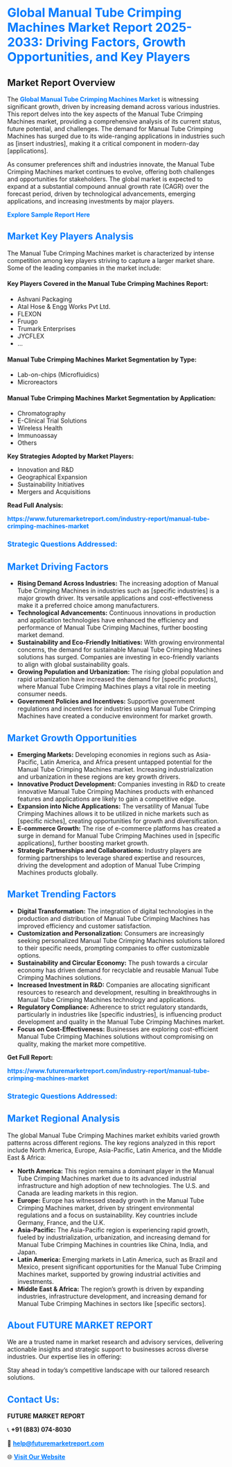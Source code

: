 <h1 style="color: #007BFF;">Global Manual Tube Crimping Machines Market Report 2025-2033: Driving Factors, Growth Opportunities, and Key Players</h1>

<section id="overview">
<h2>Market Report Overview</h2>
<p>The <a href="https://www.futuremarketreport.com/industry-report/manual-tube-crimping-machines-market" style="color: #007BFF; text-decoration: none;"><strong>Global Manual Tube Crimping Machines Market</strong></a> is witnessing significant growth, driven by increasing demand across various industries. This report delves into the key aspects of the Manual Tube Crimping Machines market, providing a comprehensive analysis of its current status, future potential, and challenges. The demand for Manual Tube Crimping Machines has surged due to its wide-ranging applications in industries such as [insert industries], making it a critical component in modern-day [applications].</p>
<p>As consumer preferences shift and industries innovate, the Manual Tube Crimping Machines market continues to evolve, offering both challenges and opportunities for stakeholders. The global market is expected to expand at a substantial compound annual growth rate (CAGR) over the forecast period, driven by technological advancements, emerging applications, and increasing investments by major players.</p>
</section>

<section id="overview">
<p><a href="https://www.futuremarketreport.com/request-sample/reportId=101767" style="color: #007BFF; text-decoration: none;"><strong>Explore Sample Report Here</strong></a></p>
</section>

<section id="key-players">
<h2 style="color: #007BFF;">Market Key Players Analysis</h2>
<p>The Manual Tube Crimping Machines market is characterized by intense competition among key players striving to capture a larger market share. Some of the leading companies in the market include:</p>
<h4>Key Players Covered in the Manual Tube Crimping Machines Report:</h4>
<ul><li>Ashvani Packaging</li><li>Atal Hose &amp; Engg Works Pvt Ltd.</li><li>FLEXON</li><li>Fruugo</li><li>Trumark Enterprises</li><li>JYCFLEX</li><li>...</li></ul>
<h4>Manual Tube Crimping Machines Market Segmentation by Type:</h4>
<ul><li>Lab-on-chips (Microfluidics)</li><li>Microreactors</li></ul>

<h4>Manual Tube Crimping Machines Market Segmentation by Application:</h4>
<ul><li>Chromatography</li><li>E-Clinical Trial Solutions</li><li>Wireless Health</li><li>Immunoassay</li><li>Others</li></ul>
<p><strong>Key Strategies Adopted by Market Players:</strong></p>
<ul>
<li>Innovation and R&D</li>
<li>Geographical Expansion</li>
<li>Sustainability Initiatives</li>
<li>Mergers and Acquisitions</li>
</ul>
</section>

<section>
<p><strong>Read Full Analysis: </strong></p><a href="https://www.futuremarketreport.com/industry-report/manual-tube-crimping-machines-market" style="color: #007BFF; text-decoration: none;"><strong>https://www.futuremarketreport.com/industry-report/manual-tube-crimping-machines-market</strong></a>
<h3 style="color: #007BFF;">Strategic Questions Addressed:</h3>
</section>

<section id="driving-factors">
<h2 style="color: #007BFF;">Market Driving Factors</h2>
<ul>
<li><strong>Rising Demand Across Industries:</strong> The increasing adoption of Manual Tube Crimping Machines in industries such as [specific industries] is a major growth driver. Its versatile applications and cost-effectiveness make it a preferred choice among manufacturers.</li>
<li><strong>Technological Advancements:</strong> Continuous innovations in production and application technologies have enhanced the efficiency and performance of Manual Tube Crimping Machines, further boosting market demand.</li>
<li><strong>Sustainability and Eco-Friendly Initiatives:</strong> With growing environmental concerns, the demand for sustainable Manual Tube Crimping Machines solutions has surged. Companies are investing in eco-friendly variants to align with global sustainability goals.</li>
<li><strong>Growing Population and Urbanization:</strong> The rising global population and rapid urbanization have increased the demand for [specific products], where Manual Tube Crimping Machines plays a vital role in meeting consumer needs.</li>
<li><strong>Government Policies and Incentives:</strong> Supportive government regulations and incentives for industries using Manual Tube Crimping Machines have created a conducive environment for market growth.</li>
</ul>
</section>

<section id="growth-opportunities">
<h2 style="color: #007BFF;">Market Growth Opportunities</h2>
<ul>
<li><strong>Emerging Markets:</strong> Developing economies in regions such as Asia-Pacific, Latin America, and Africa present untapped potential for the Manual Tube Crimping Machines market. Increasing industrialization and urbanization in these regions are key growth drivers.</li>
<li><strong>Innovative Product Development:</strong> Companies investing in R&D to create innovative Manual Tube Crimping Machines products with enhanced features and applications are likely to gain a competitive edge.</li>
<li><strong>Expansion into Niche Applications:</strong> The versatility of Manual Tube Crimping Machines allows it to be utilized in niche markets such as [specific niches], creating opportunities for growth and diversification.</li>
<li><strong>E-commerce Growth:</strong> The rise of e-commerce platforms has created a surge in demand for Manual Tube Crimping Machines used in [specific applications], further boosting market growth.</li>
<li><strong>Strategic Partnerships and Collaborations:</strong> Industry players are forming partnerships to leverage shared expertise and resources, driving the development and adoption of Manual Tube Crimping Machines products globally.</li>
</ul>
</section>

<section id="trending-factors">
<h2 style="color: #007BFF;">Market Trending Factors</h2>
<ul>
<li><strong>Digital Transformation:</strong> The integration of digital technologies in the production and distribution of Manual Tube Crimping Machines has improved efficiency and customer satisfaction.</li>
<li><strong>Customization and Personalization:</strong> Consumers are increasingly seeking personalized Manual Tube Crimping Machines solutions tailored to their specific needs, prompting companies to offer customizable options.</li>
<li><strong>Sustainability and Circular Economy:</strong> The push towards a circular economy has driven demand for recyclable and reusable Manual Tube Crimping Machines solutions.</li>
<li><strong>Increased Investment in R&D:</strong> Companies are allocating significant resources to research and development, resulting in breakthroughs in Manual Tube Crimping Machines technology and applications.</li>
<li><strong>Regulatory Compliance:</strong> Adherence to strict regulatory standards, particularly in industries like [specific industries], is influencing product development and quality in the Manual Tube Crimping Machines market.</li>
<li><strong>Focus on Cost-Effectiveness:</strong> Businesses are exploring cost-efficient Manual Tube Crimping Machines solutions without compromising on quality, making the market more competitive.</li>
</ul>
</section>

<section>
<p><strong>Get Full Report: </strong></p><a href="https://www.futuremarketreport.com/industry-report/manual-tube-crimping-machines-market" style="color: #007BFF; text-decoration: none;"><strong>https://www.futuremarketreport.com/industry-report/manual-tube-crimping-machines-market</strong></a>
<h3 style="color: #007BFF;">Strategic Questions Addressed:</h3>
</section>


<section id="regional-analysis">
<h2 style="color: #007BFF;">Market Regional Analysis</h2>
<p>The global Manual Tube Crimping Machines market exhibits varied growth patterns across different regions. The key regions analyzed in this report include North America, Europe, Asia-Pacific, Latin America, and the Middle East & Africa:</p>
<ul>
<li><strong>North America:</strong> This region remains a dominant player in the Manual Tube Crimping Machines market due to its advanced industrial infrastructure and high adoption of new technologies. The U.S. and Canada are leading markets in this region.</li>
<li><strong>Europe:</strong> Europe has witnessed steady growth in the Manual Tube Crimping Machines market, driven by stringent environmental regulations and a focus on sustainability. Key countries include Germany, France, and the U.K.</li>
<li><strong>Asia-Pacific:</strong> The Asia-Pacific region is experiencing rapid growth, fueled by industrialization, urbanization, and increasing demand for Manual Tube Crimping Machines in countries like China, India, and Japan.</li>
<li><strong>Latin America:</strong> Emerging markets in Latin America, such as Brazil and Mexico, present significant opportunities for the Manual Tube Crimping Machines market, supported by growing industrial activities and investments.</li>
<li><strong>Middle East & Africa:</strong> The region’s growth is driven by expanding industries, infrastructure development, and increasing demand for Manual Tube Crimping Machines in sectors like [specific sectors].</li>
</ul>
</section>

<footer>
<h2 style="color: #007BFF;">About FUTURE MARKET REPORT</h2>
<p>We are a trusted name in market research and advisory services, delivering actionable insights and strategic support to businesses across diverse industries. Our expertise lies in offering:</p>

<p>Stay ahead in today’s competitive landscape with our tailored research solutions.</p>

<h2 style="color: #007BFF;">Contact Us:</h2>
<p><strong>FUTURE MARKET REPORT</strong></p>
<p>📞 <strong>+91 (883) 074-8030</strong></p>
<p>📧 <strong><a href="mailto:help@futuremarketreport.com" style="color: #007BFF;">help@futuremarketreport.com</a></strong></p>
<p>🌐 <strong><a href="https://www.futuremarketreport.com/" style="color: #007BFF;">Visit Our Website</a></strong></p>
</footer>